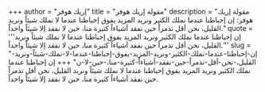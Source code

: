 +++
author = "إريك هوفر"
title = "مقولة إريك هوفر"
description = "مقولة إريك هوفر: إن إحباطنا عندما نملك الكثير ونريد المزيد يفوق إحباطنا عندما لا نملك شيئاً ونريد القليل، نحن أقل تذمراً حين نفقد أشياءاً كثيرة منا، حين لا نفقد إلا شيئاً واحداً."
quote = '''إن إحباطنا عندما نملك الكثير ونريد المزيد يفوق إحباطنا عندما لا نملك شيئاً ونريد القليل، نحن أقل تذمراً حين نفقد أشياءاً كثيرة منا، حين لا نفقد إلا شيئاً واحداً.'''
slug = "إن-إحباطنا-عندما-نملك-الكثير-ونريد-المزيد-يفوق-إحباطنا-عندما-لا-نملك-شيئاً-ونريد-القليل،-نحن-أقل-تذمراً-حين-نفقد-أشياءاً-كثيرة-منا،-حين-لا-ن"
+++
إن إحباطنا عندما نملك الكثير ونريد المزيد يفوق إحباطنا عندما لا نملك شيئاً ونريد القليل، نحن أقل تذمراً حين نفقد أشياءاً كثيرة منا، حين لا نفقد إلا شيئاً واحداً.
